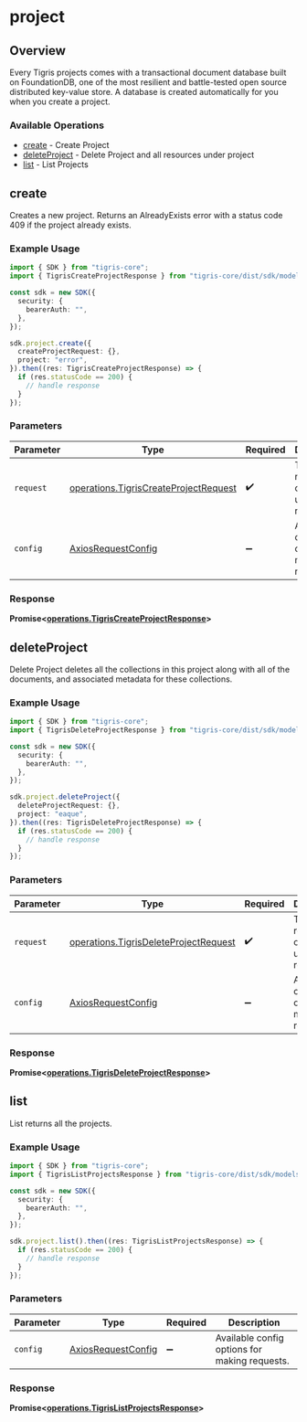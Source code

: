 # project

## Overview

Every Tigris projects comes with a transactional document database built on FoundationDB, one of the most resilient and battle-tested open source distributed key-value store. A database is created automatically for you when you create a project.

### Available Operations

* [create](#create) - Create Project
* [deleteProject](#deleteproject) - Delete Project and all resources under project
* [list](#list) - List Projects

## create

Creates a new project. Returns an AlreadyExists error with a status code 409 if the project already exists.

### Example Usage

```typescript
import { SDK } from "tigris-core";
import { TigrisCreateProjectResponse } from "tigris-core/dist/sdk/models/operations";

const sdk = new SDK({
  security: {
    bearerAuth: "",
  },
});

sdk.project.create({
  createProjectRequest: {},
  project: "error",
}).then((res: TigrisCreateProjectResponse) => {
  if (res.statusCode == 200) {
    // handle response
  }
});
```

### Parameters

| Parameter                                                                                      | Type                                                                                           | Required                                                                                       | Description                                                                                    |
| ---------------------------------------------------------------------------------------------- | ---------------------------------------------------------------------------------------------- | ---------------------------------------------------------------------------------------------- | ---------------------------------------------------------------------------------------------- |
| `request`                                                                                      | [operations.TigrisCreateProjectRequest](../../models/operations/tigriscreateprojectrequest.md) | :heavy_check_mark:                                                                             | The request object to use for the request.                                                     |
| `config`                                                                                       | [AxiosRequestConfig](https://axios-http.com/docs/req_config)                                   | :heavy_minus_sign:                                                                             | Available config options for making requests.                                                  |


### Response

**Promise<[operations.TigrisCreateProjectResponse](../../models/operations/tigriscreateprojectresponse.md)>**


## deleteProject

Delete Project deletes all the collections in this project along with all of the documents, and associated metadata for these collections.

### Example Usage

```typescript
import { SDK } from "tigris-core";
import { TigrisDeleteProjectResponse } from "tigris-core/dist/sdk/models/operations";

const sdk = new SDK({
  security: {
    bearerAuth: "",
  },
});

sdk.project.deleteProject({
  deleteProjectRequest: {},
  project: "eaque",
}).then((res: TigrisDeleteProjectResponse) => {
  if (res.statusCode == 200) {
    // handle response
  }
});
```

### Parameters

| Parameter                                                                                      | Type                                                                                           | Required                                                                                       | Description                                                                                    |
| ---------------------------------------------------------------------------------------------- | ---------------------------------------------------------------------------------------------- | ---------------------------------------------------------------------------------------------- | ---------------------------------------------------------------------------------------------- |
| `request`                                                                                      | [operations.TigrisDeleteProjectRequest](../../models/operations/tigrisdeleteprojectrequest.md) | :heavy_check_mark:                                                                             | The request object to use for the request.                                                     |
| `config`                                                                                       | [AxiosRequestConfig](https://axios-http.com/docs/req_config)                                   | :heavy_minus_sign:                                                                             | Available config options for making requests.                                                  |


### Response

**Promise<[operations.TigrisDeleteProjectResponse](../../models/operations/tigrisdeleteprojectresponse.md)>**


## list

List returns all the projects.

### Example Usage

```typescript
import { SDK } from "tigris-core";
import { TigrisListProjectsResponse } from "tigris-core/dist/sdk/models/operations";

const sdk = new SDK({
  security: {
    bearerAuth: "",
  },
});

sdk.project.list().then((res: TigrisListProjectsResponse) => {
  if (res.statusCode == 200) {
    // handle response
  }
});
```

### Parameters

| Parameter                                                    | Type                                                         | Required                                                     | Description                                                  |
| ------------------------------------------------------------ | ------------------------------------------------------------ | ------------------------------------------------------------ | ------------------------------------------------------------ |
| `config`                                                     | [AxiosRequestConfig](https://axios-http.com/docs/req_config) | :heavy_minus_sign:                                           | Available config options for making requests.                |


### Response

**Promise<[operations.TigrisListProjectsResponse](../../models/operations/tigrislistprojectsresponse.md)>**

